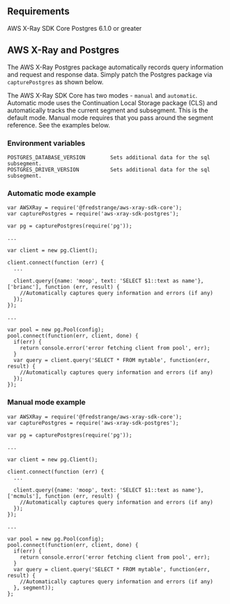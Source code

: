 
## Requirements

  AWS X-Ray SDK Core
  Postgres 6.1.0 or greater

## AWS X-Ray and Postgres

The AWS X-Ray Postgres package automatically records query information and request
and response data. Simply patch the Postgres package via `capturePostgres` as shown below.

The AWS X-Ray SDK Core has two modes - `manual` and `automatic`.
Automatic mode uses the Continuation Local Storage package (CLS) and automatically
tracks the current segment and subsegment. This is the default mode.
Manual mode requires that you pass around the segment reference. See the examples below.

### Environment variables

    POSTGRES_DATABASE_VERSION        Sets additional data for the sql subsegment.
    POSTGRES_DRIVER_VERSION          Sets additional data for the sql subsegment.

### Automatic mode example

    var AWSXRay = require('@fredstrange/aws-xray-sdk-core');
    var capturePostgres = require('aws-xray-sdk-postgres');

    var pg = capturePostgres(require('pg'));

    ...

    var client = new pg.Client();

    client.connect(function (err) {
      ...

      client.query({name: 'moop', text: 'SELECT $1::text as name'}, ['brianc'], function (err, result) {
        //Automatically captures query information and errors (if any)
      });
    });

    ...

    var pool = new pg.Pool(config);
    pool.connect(function(err, client, done) {
      if(err) {
        return console.error('error fetching client from pool', err);
      }
      var query = client.query('SELECT * FROM mytable', function(err, result) {
        //Automatically captures query information and errors (if any)
      });
    });

### Manual mode example

    var AWSXRay = require('@fredstrange/aws-xray-sdk-core');
    var capturePostgres = require('aws-xray-sdk-postgres');

    var pg = capturePostgres(require('pg'));

    ...

    var client = new pg.Client();

    client.connect(function (err) {
      ...

      client.query({name: 'moop', text: 'SELECT $1::text as name'}, ['mcmuls'], function (err, result) {
        //Automatically captures query information and errors (if any)
      });
    });

    ...

    var pool = new pg.Pool(config);
    pool.connect(function(err, client, done) {
      if(err) {
        return console.error('error fetching client from pool', err);
      }
      var query = client.query('SELECT * FROM mytable', function(err, result) {
        //Automatically captures query information and errors (if any)
      }, segment));
    };
